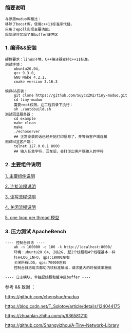 ### 简要说明
    与原版muduo库相比：
    移除了boost库，使用c++11标准库代替。
    只用了epoll实现主要功能。
    现阶段只实现了单buffer缓冲区

### 1. 编译&&安装 

    硬性要求：linux环境，C++编译器支持C++11标准。
    测试环境：
        ubuntu20.04,
        g++ 9.3.0,
        GNU Make 4.2.1,
        cmake version 3.16.3
    
    编译&&安装：
        git clone https://github.com/SuycxZMZ/tiny-muduo.git
        cd tiny-muduo
        需要root权限，在工程目录下执行：
        sh ./autobuild.sh
    测试回显服务器：
        cd example
        make clean
        make
        ./echoserver
        ## 正常安装的话已经开始打印信息了，并等待客户端连接
    测试回显客户端：
        telnet 127.0.0.1 8000
        ## 输入任意字符，回车后，会打印出客户端输入的字符

### 2. 主要组件说明

[1. 主要组件说明](basicClass.md)

[2. 连接流程说明](basicConnectModel.md)

[3. 读写流程说明](basicReadWriteModel.md)

[4. 关闭流程说明](basicCloseModel.md)

[5. one loop per thread 模型](basicOneLoopPerThreadModel.md)

### 3. 压力测试 ApacheBench

    ---- 控制台日志 ----
        ab -n 100000 -c 100 -k http://localhost:8000/
        环境：ubuntu20.04, 2核2G, 起2个线程和4个线程基本一样
        打开LOG_INFO, qps:18000左右
        关闭所有LOG, qps:70000左右
        控制台日志每次都切内核标准输出，请求量大的时候效率极低

    ---- 日志模块，单独起线程和缓冲区buffer ----

参考 && 致谢 ：

https://github.com/chenshuo/muduo

https://blog.csdn.net/T_Solotov/article/details/124044175

https://zhuanlan.zhihu.com/p/636581210

https://github.com/Shangyizhou/A-Tiny-Network-Library